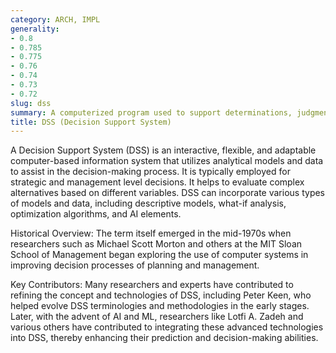 ```yaml
---
category: ARCH, IMPL
generality:
- 0.8
- 0.785
- 0.775
- 0.76
- 0.74
- 0.73
- 0.72
slug: dss
summary: A computerized program used to support determinations, judgments, and courses of action in an organization or a business.
title: DSS (Decision Support System)
---
```


A Decision Support System (DSS) is an interactive, flexible, and adaptable computer-based information system that utilizes analytical models and data to assist in the decision-making process. It is typically employed for strategic and management level decisions. It helps to evaluate complex alternatives based on different variables. DSS can incorporate various types of models and data, including descriptive models, what-if analysis, optimization algorithms, and AI elements.

Historical Overview: The term itself emerged in the mid-1970s when researchers such as Michael Scott Morton and others at the MIT Sloan School of Management began exploring the use of computer systems in improving decision processes of planning and management.

Key Contributors: Many researchers and experts have contributed to refining the concept and technologies of DSS, including Peter Keen, who helped evolve DSS terminologies and methodologies in the early stages. Later, with the advent of AI and ML, researchers like Lotfi A. Zadeh and various others have contributed to integrating these advanced technologies into DSS, thereby enhancing their prediction and decision-making abilities.